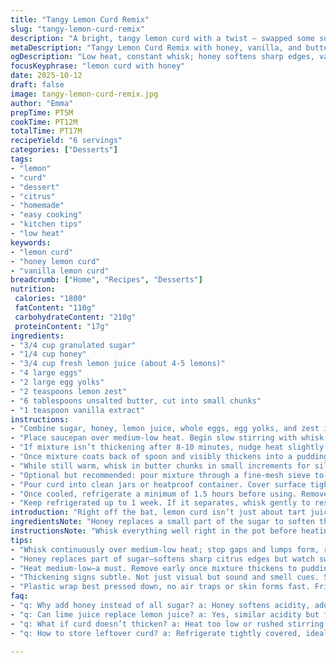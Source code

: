 ```yaml
---
title: "Tangy Lemon Curd Remix"
slug: "tangy-lemon-curd-remix"
description: "A bright, tangy lemon curd with a twist — swapped some sugar for honey to mellow acidity and added a splash of vanilla extract for warmth. Whisk eggs slowly with citrus, cook low and slow, then swirl in butter pieces for richness. Sensory cues like thickening and aroma guide the process. Strain if needed for silky texture. Chill well before using. Adjust heat cautiously; no rushing. A few tweaks to sugar, time, and stirring. Classic curd reinvented with kitchen hacks from trial and error. Use lemon or lime juice interchangeably. Clear plastic wrap on surface stops skin. Butter matters — salted or unsalted work, mind salt balance. Honey softens sharp edges, vanilla adds depth, familiar but fresh. Easy mishaps fixed in notes."
metaDescription: "Tangy Lemon Curd Remix with honey, vanilla, and butter chunks for silky texture. Low heat, constant whisking, sensory cues guide thickening. Chill well before use."
ogDescription: "Low heat, constant whisk; honey softens sharp edges, vanilla warms depth. Butter chunks enrich silkiness. Watch aroma, thickening, bubbling. Chill and strain if needed."
focusKeyphrase: "lemon curd with honey"
date: 2025-10-12
draft: false
image: tangy-lemon-curd-remix.jpg
author: "Emma"
prepTime: PT5M
cookTime: PT12M
totalTime: PT17M
recipeYield: "6 servings"
categories: ["Desserts"]
tags:
- "lemon"
- "curd"
- "dessert"
- "citrus"
- "homemade"
- "easy cooking"
- "kitchen tips"
- "low heat"
keywords:
- "lemon curd"
- "honey lemon curd"
- "vanilla lemon curd"
breadcrumb: ["Home", "Recipes", "Desserts"]
nutrition: 
 calories: "1800"
 fatContent: "110g"
 carbohydrateContent: "210g"
 proteinContent: "17g"
ingredients:
- "3/4 cup granulated sugar"
- "1/4 cup honey"
- "3/4 cup fresh lemon juice (about 4-5 lemons)"
- "4 large eggs"
- "2 large egg yolks"
- "2 teaspoons lemon zest"
- "6 tablespoons unsalted butter, cut into small chunks"
- "1 teaspoon vanilla extract"
instructions:
- "Combine sugar, honey, lemon juice, whole eggs, egg yolks, and zest in a medium saucepan. Whisk vigorously to break up egg strands for smooth texture."
- "Place saucepan over medium-low heat. Begin slow stirring with whisk constantly — avoid thick lumps. Listen for gentle simmer sounds, light steam, and subtle thickening around 7-10 minutes."
- "If mixture isn’t thickening after 8-10 minutes, nudge heat slightly higher but keep under medium to avoid scrambling eggs or curdling."
- "Once mixture coats back of spoon and visibly thickens into a pudding-like consistency, remove from heat immediately. Don’t wait or it’ll start separating."
- "While still warm, whisk in butter chunks in small increments for silky richness. Finish by stirring in vanilla extract for an aromatic boost."
- "Optional but recommended: pour mixture through a fine-mesh sieve to catch any stray cooked egg bits or zest for velvety feel."
- "Pour curd into clean jars or heatproof container. Cover surface tightly with plastic wrap pressed down to prevent skin formation. Let cool at room temp."
- "Once cooled, refrigerate a minimum of 1.5 hours before using. Remove plastic wrap right before serving to avoid condensation."
- "Keep refrigerated up to 1 week. If it separates, whisk gently to restore or warm slightly over double boiler, whisking."
introduction: "Right off the bat, lemon curd isn’t just about tart juice and sugar blitzed together. There’s finesse. I’ve seen folks crank heat up and end with scrambled eggs disguised as curd. Nope. Slow and steady wins here — low heat, constant whisking, eyes on the thickening game. The sharp brightness from lemons gets tamed with a touch of honey, balancing out acidity without killing the punch. Vanilla? Subtle but necessary, adds warmth and depth you don’t expect in a lemon curd. Butter? Yes, chunks tossed in off-heat give that melt-in-mouth, luscious texture only fat can deliver. You want to hear that soft bubbling, smell the citrus oils releasing, see the glossy texture clinging to your whisk. Chill it well, or the texture's all wrong. Plastic wrap mashed to surface stops that annoying skin buildup nobody likes. It’s old-school, no-fail, and my go-to after too many ruined batches. Trust your eyes, ears, and whisk."
ingredientsNote: "Honey replaces a small part of the sugar to soften the sharpness in lemon curd and adds complexity. Granulated sugar still holds structure and sweetness. You can swap lemon juice for lime juice — works fine. Lemon zest is non-negotiable; it's scent and oils are key to brightness. Butter choice affects final flavor: salted adds contrast but watch sodium levels for balance. Vanilla extract may seem odd but amps aroma, making it richer. Eggs and extra yolks give thickness and silkiness; too high heat kills texture instantly, so low temp and patience are critical. Use fresh lemons over bottled juice if possible, no contest there. Sugar level can be adjusted down if you want tarter curd but watch texture. Smaller butter chunks melt better and integrate faster."
instructionsNote: "Whisk everything well right in the pot before heating to avoid lumps and ensure even cooking. Medium-low heat is non-negotiable — eggs scramble at medium or higher too easily. Watch for the mixture thickening slowly, turning a pale yellow, clinging to the whisk softly, not runny. If it resists thickening, raise heat a notch but don’t go over medium. Removing from heat exactly when thick, not sooner, not too late, is key — overcooking causes curd to break. Stir in cold butter pieces immediately off heat to create a smooth, glossy finish without separating fat. Straining is optional but useful for finishing professional-grade smoothness. Plastic wrap pressed face-down prevents skin, which ruins texture and cuts flavor exposure. Cooling at room temp helps gradual settlings, then fridge solidifies it. Rewarm gently if too firm, whisk continuously to avoid lumps."
tips:
- "Whisk continuously over medium-low heat; stop gaps and lumps form, ruining silkiness. Heat control beats watching clock. Listen for soft simmer, steam; smell citrus oils releasing, subtle hints of honey blending. Thickens like pudding. Don’t rush, patience pays off. If thickening stalls, slightly raise heat but keep below medium. Egg strands disperse only with vigorous whisking; chunk butter immediately off heat to avoid fat separation. Vanilla last adds aroma. Plastic wrap pressed tight saves skin formation, keeps taste fresh. Straining is optional but catches cooked egg bits or zest from compromising texture."
- "Honey replaces part of sugar—softens sharp citrus edges but watch sweetness. Granulated sugar sustains structure. Sometimes lemon juice swap with lime works if flavor shift okay. Salted butter adds salt dimension but mind salt balance if adding extra salt elsewhere. Small butter chunks melt evenly, faster integration. Use fresh lemons for oils and scent, bottled juice lacks punch. Extra egg yolks boost silkiness; overcooking kills it fast, so maintain low temp and patience. Adjust sugar down for tarter curd but watch how texture responds, too little sugar risks curd too loose or grainy."
- "Heat medium-low—a must. Remove early once mixture thickens to pudding consistency coating spoon back, visible thickness important. Don’t wait after thickening starts or curd breaks, fat separates fast. Off-heat swirl in butter for richness. Chill curd room temp before fridge. Warm gently if too firm later, double boiler with whisk, avoid lumps by constant motion. Plastic wrap on surface stops skin forming; uncovered surface ruins texture fast, flakes in final product. Straining especially useful for fine texture but skipping not dealbreaker. Use big whisk whisk gently; small or weak whisk won’t reach all edges and causes uneven cooking."
- "Thickening signs subtle. Not just visual but sound and smell cues. Soft bubbling, gentle simmer, citrus aroma heightens with heat but no burnt smell allowed. Clinging to whisk soft but distinct, gentle aroma released by zest oils, butter melting gives glossy sheen. If curd smells eggy or harsh, temperature too high, or wait too long off heat. Texture should be thick yet pudding-like; too watery means undercooked. Stir slowly but constantly; stopping or fast can scramble or cause lumps. Butter chunks melted in right off heat add that melt-in-mouth richness missing with early addition or dry cooking."
- "Plastic wrap best pressed down, no air traps or skin forms fast. Fridge time helps curd fully set, flavor blends. Removing wrap just before serving stops condensation ruining appearance or texture. If curd separates in fridge, quick whisk restores but heating gently triggers silkiness again. Shelf life about a week max, watch for discoloration or heavy separation. Recipes with vanilla extract richer aroma but extract last step only; too early loses scent. Always use fine mesh sieve optional step for presentation-grade silky finish, especially if zest or cooked bits visible. Egg yolks add thickness and stability; too hot cooking destroys structure immediately."
faq:
- "q: Why add honey instead of all sugar? a: Honey softens acidity, adds mellow complexity. Sugar keeps structure. Too much honey affects thickening; balance key. Flavor shifts but keeps brightness. Works best replacing some sugar not all. Changes texture slightly; watch cooking cues."
- "q: Can lime juice replace lemon juice? a: Yes, similar acidity but flavor sharper, sometimes more bitter. Works fine. Zest still important for oils. Texture changes minimal but taste distinct. Adjust sugar slightly if lime juice tartness higher. Citrus aroma differs but still fresh. Blend of lemon and lime possible for varied notes."
- "q: What if curd doesn’t thicken? a: Heat too low or rushed stirring common. Increase heat just a notch; don’t scramble eggs or burn. Wait longer watching for slight thickening on edges. Whisk constantly to help strands disperse. Sugar level matters too low sugar can cause loose curd. Use yolks too for silkiness. Remove once pudding-like thickness coats spoon; thicker means risk of separation."
- "q: How to store leftover curd? a: Refrigerate tightly covered, ideally plastic wrap pressed to surface then airtight lid. Keeps about one week max. Freezing not recommended; texture breaks down. If thickens too much in fridge, warm gently with whisk over double boiler. Avoid microwave; uneven heat scrambles eggs. Remove plastic wrap just before serving to prevent moisture issues."

---
```

